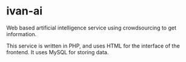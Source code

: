 # ivan-ai
Web based artificial intelligence service using crowdsourcing to get information.

This service is written in PHP, and uses HTML for the interface of the frontend.
It uses MySQL for storing data.
